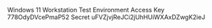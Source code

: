 Windows 11 Workstation Test Environment 
Access Key
778OdyDVcePmaP52
Secret
uFVZjvjReJCi2jUhHUiWXAxDZwgK2ieJ
